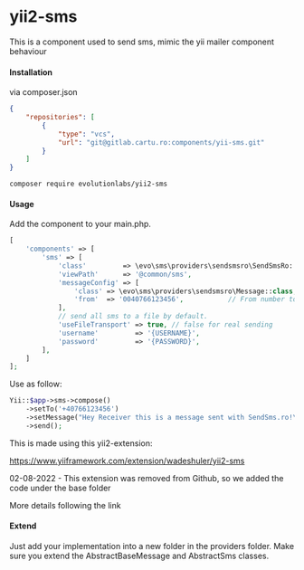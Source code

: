 # yii2-sms

This is a component used to send sms, mimic the yii mailer component behaviour


#### Installation

via composer.json

```json
{
    "repositories": [
        {
            "type": "vcs",
            "url": "git@gitlab.cartu.ro:components/yii-sms.git"
        }
    ]
}
```

```shell script
composer require evolutionlabs/yii2-sms
```

#### Usage

Add the component to your main.php.
```php
[
    'components' => [
        'sms' => [
            'class'         => \evo\sms\providers\sendsmsro\SendSmsRo::class,
            'viewPath'      => '@common/sms',
            'messageConfig' => [
                'class' => \evo\sms\providers\sendsmsro\Message::class,
                'from'  => '0040766123456',           // From number to send from
            ],
            // send all sms to a file by default.
            'useFileTransport' => true, // false for real sending
            'username'         => '{USERNAME}',
            'password'         => '{PASSWORD}',
        ],
    ]
];
```

Use as follow:

```php
Yii::$app->sms->compose()
    ->setTo('+40766123456')
    ->setMessage("Hey Receiver this is a message sent with SendSms.ro!\n\nThanks!Sender")
    ->send();
```

This is made using this yii2-extension:

https://www.yiiframework.com/extension/wadeshuler/yii2-sms

02-08-2022 - This extension was removed from Github, so we added the code under the base folder

More details following the link

#### Extend

Just add your implementation into a new folder in the providers folder. 
Make sure you extend the AbstractBaseMessage and AbstractSms classes.


